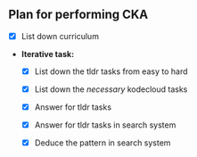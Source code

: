 ## Plan for performing CKA

- [x] List down curriculum
- **Iterative task:**
    - [x] List down the tldr tasks from easy to hard
    - [x] List down the *necessary* kodecloud tasks
    - [x] Answer for tldr tasks
    - [x] Answer for tldr tasks in search system
    - [x] Deduce the pattern in search system

